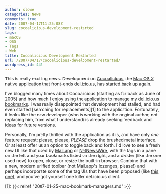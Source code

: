 ```yaml
---
author: slowe
categories: News
comments: true
date: 2007-04-17T11:25:08Z
slug: cocoalicious-development-restarted
tags:
- macOS
- OSS
- Tags
- Web
title: Cocoalicious Development Restarted
url: /2007/04/17/cocoalicious-development-restarted/
wordpress_id: 442
---
```


This is really exciting news. Development on [Cocoalicious](http://www.scifihifi.com/cocoalicious/), the [Mac OS X](http://www.apple.com/macosx/) native application that front-ends [del.icio.us](http://del.icio.us/), has [started back up again](http://alittledrop.com/2007/04/13/cocoalicious-10b44/).

I've blogged many times about Cocoalicious (starting as far back as June of 2005) and how much I enjoy using the application to manage [my del.icio.us bookmarks](http://del.icio.us/slowe/). I was really disappointed that development had stalled, and had even started [searching for replacements][1] to the application. Fortunately, it looks like the new developer (who is working with the original author, not replacing him, from what I understand) is already seeking feedback and ideas for future versions.

Personally, I'm pretty thrilled with the application as it is, and have only _one_ feature request: please, please, _PLEASE_ drop the brushed metal interface. Or at least offer us an option to toggle back and forth. I'd love to see a fresh new UI like that used by [Mail.app](http://www.apple.com/macosx/features/mail/) or [NetNewsWire](http://www.newsgator.com/NGOLProduct.aspx?ProdID=NetNewsWire), with the tags in a pane on the left and your bookmarks listed on the right, and a divider (like the one used now) to open, close, or resize the built-in browser. Combine that with a new, modern unified toolbar (not Mail.app's lozenges, please!) and perhaps incorporate some of the tag UIs that have been proposed (like [this one](http://www.tumultco.com/blog/?p=43)), and you've got yourself one killer del.icio.us client.

[1]: {{< relref "2007-01-25-mac-bookmark-managers.md" >}}
